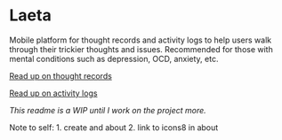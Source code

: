 # Laeta

Mobile platform for thought records and activity logs to help users walk through their trickier thoughts and issues. Recommended for those with mental conditions such as depression, OCD, anxiety, etc.

<a href="http://www.cognitivetherapyguide.org/thought-records.htm">Read up on thought records</a>

<a href="http://healthypsych.com/reduce-depression-using-activity-log/">Read up on activity logs</a>

<i>This readme is a WIP until I work on the project more.</i>

Note to self: 1. create and about 2. link to icons8 in about

